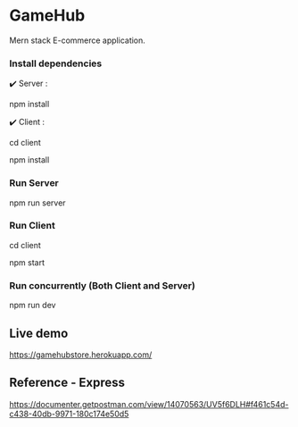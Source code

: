 
# GameHub

Mern stack E-commerce application.

### Install dependencies

✔️ Server :

npm install

✔️ Client :

cd client

npm install

### Run Server

npm run server 

### Run Client

cd client

npm start

### Run concurrently (Both Client and Server)

npm run dev

## Live demo 

https://gamehubstore.herokuapp.com/

## Reference - Express

https://documenter.getpostman.com/view/14070563/UV5f6DLH#f461c54d-c438-40db-9971-180c174e50d5




